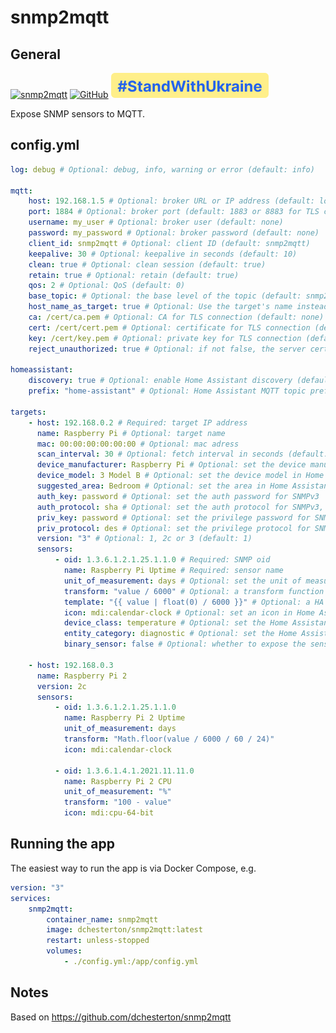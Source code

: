 # snmp2mqtt

## General

[![snmp2mqtt](https://img.shields.io/badge/SNMP-MQTT-blue.svg)](https://github.com/andrewjswan/snmp2mqtt/)
[![GitHub](https://img.shields.io/github/license/andrewjswan/snmp2mqtt-addon?color=blue)](https://github.com/andrewjswan/snmp2mqtt/blob/master/LICENSE)
[![StandWithUkraine](https://raw.githubusercontent.com/vshymanskyy/StandWithUkraine/main/badges/StandWithUkraine.svg)](https://github.com/vshymanskyy/StandWithUkraine/blob/main/docs/README.md)

Expose SNMP sensors to MQTT.

## config.yml

```yaml
log: debug # Optional: debug, info, warning or error (default: info)

mqtt:
    host: 192.168.1.5 # Optional: broker URL or IP address (default: localhost)
    port: 1884 # Optional: broker port (default: 1883 or 8883 for TLS connections)
    username: my_user # Optional: broker user (default: none)
    password: my_password # Optional: broker password (default: none)
    client_id: snmp2mqtt # Optional: client ID (default: snmp2mqtt)
    keepalive: 30 # Optional: keepalive in seconds (default: 10)
    clean: true # Optional: clean session (default: true)
    retain: true # Optional: retain (default: true)
    qos: 2 # Optional: QoS (default: 0)
    base_topic: # Optional: the base level of the topic (default: snmp2mqtt)
    host_name_as_target: true # Optional: Use the target's name instead of the host as the MQTT topic (default: false)
    ca: /cert/ca.pem # Optional: CA for TLS connection (default: none)
    cert: /cert/cert.pem # Optional: certificate for TLS connection (default: none)
    key: /cert/key.pem # Optional: private key for TLS connection (default: none)
    reject_unauthorized: true # Optional: if not false, the server certificate is verified against the list of supplied CAs. Override with caution (default: true when using TLS)

homeassistant:
    discovery: true # Optional: enable Home Assistant discovery (default: false)
    prefix: "home-assistant" # Optional: Home Assistant MQTT topic prefix (default: homeassistant)

targets:
    - host: 192.168.0.2 # Required: target IP address
      name: Raspberry Pi # Optional: target name
      mac: 00:00:00:00:00:00 # Optional: mac adress
      scan_interval: 30 # Optional: fetch interval in seconds (default: 10)
      device_manufacturer: Raspberry Pi # Optional: set the device manufacturer in Home Assistant
      device_model: 3 Model B # Optional: set the device model in Home Assistant
      suggested_area: Bedroom # Optional: set the area in Home Assistant
      auth_key: password # Optional: set the auth password for SNMPv3
      auth_protocol: sha # Optional: set the auth protocol for SNMPv3, one of sha or md5
      priv_key: password # Optional: set the privilege password for SNMPv3
      priv_protocol: des # Optional: set the privilege protocol for SNMPv3, one of des, aes, aes256b or aes256r
      version: "3" # Optional: 1, 2c or 3 (default: 1)
      sensors:
          - oid: 1.3.6.1.2.1.25.1.1.0 # Required: SNMP oid
            name: Raspberry Pi Uptime # Required: sensor name
            unit_of_measurement: days # Optional: set the unit of measurement in Home Assistant
            transform: "value / 6000" # Optional: a transform function written in JavaScript
            template: "{{ value | float(0) / 6000 }}" # Optional: a HA template to get the state of the sensor (Used for Discovery).
            icon: mdi:calendar-clock # Optional: set an icon in Home Assistant
            device_class: temperature # Optional: set the Home Assistant class of the device.
            entity_category: diagnostic # Optional: set the Home Assistant entity category.
            binary_sensor: false # Optional: whether to expose the sensor as a binary sensor in Home Assistant

    - host: 192.168.0.3
      name: Raspberry Pi 2
      version: 2c
      sensors:
          - oid: 1.3.6.1.2.1.25.1.1.0
            name: Raspberry Pi 2 Uptime
            unit_of_measurement: days
            transform: "Math.floor(value / 6000 / 60 / 24)"
            icon: mdi:calendar-clock

          - oid: 1.3.6.1.4.1.2021.11.11.0
            name: Raspberry Pi 2 CPU
            unit_of_measurement: "%"
            transform: "100 - value"
            icon: mdi:cpu-64-bit
```

## Running the app

The easiest way to run the app is via Docker Compose, e.g.

```yaml
version: "3"
services:
    snmp2mqtt:
        container_name: snmp2mqtt
        image: dchesterton/snmp2mqtt:latest
        restart: unless-stopped
        volumes:
            - ./config.yml:/app/config.yml
```

## Notes

Based on https://github.com/dchesterton/snmp2mqtt
